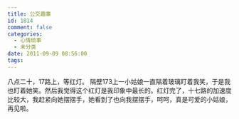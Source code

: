 ```yaml
---
title: 公交趣事
id: 1814
comment: false
categories:
  - 心情琐事
  - 未分类
date: 2011-09-09 08:56:00
tags:
---
```


八点二十，17路上，等红灯。
隔壁173上一小姑娘一直隔着玻璃盯着我笑，于是我也盯着她笑。然后我觉得这个红灯是我印象中最长的。红灯完了，十七路的加速度比较大，我赶紧向她摆摆手，她看到了也向我摆摆手，呵呵，真是可爱的小姑娘，再见啦。